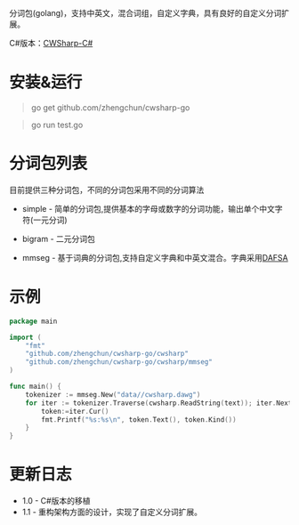 ﻿分词包(golang)，支持中英文，混合词组，自定义字典，具有良好的自定义分词扩展。

C#版本：[CWSharp-C#](https://github.com/yamool/CWSharp)

安装&运行
====
> go get github.com/zhengchun/cwsharp-go

> go run test.go

分词包列表
====
目前提供三种分词包，不同的分词包采用不同的分词算法

- simple - 简单的分词包,提供基本的字母或数字的分词功能，输出单个中文字符(一元分词)

- bigram - 二元分词包

- mmseg -  基于词典的分词包,支持自定义字典和中英文混合。字典采用[DAFSA](https://en.wikipedia.org/wiki/Deterministic_acyclic_finite_state_automaton)

示例
====
```go
package main

import (
	"fmt"
	"github.com/zhengchun/cwsharp-go/cwsharp"
	"github.com/zhengchun/cwsharp-go/cwsharp/mmseg"
)

func main() {
	tokenizer := mmseg.New("data//cwsharp.dawg")
	for iter := tokenizer.Traverse(cwsharp.ReadString(text)); iter.Next(); {
		token:=iter.Cur()
		fmt.Printf("%s:%s\n", token.Text(), token.Kind())
	}
}
```

更新日志
====
- 1.0 - C#版本的移植
- 1.1 - 重构架构方面的设计，实现了自定义分词扩展。